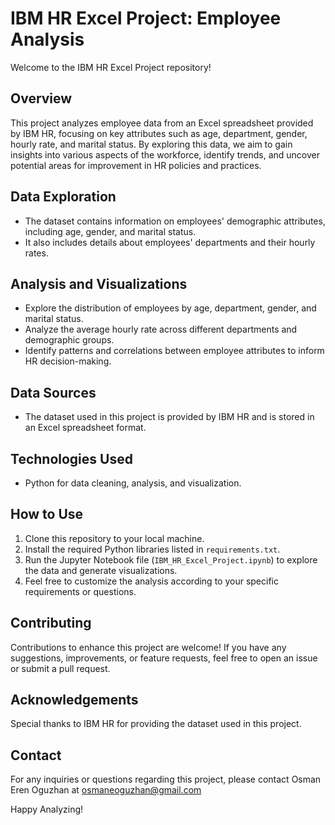# IBM HR Excel Project: Employee Analysis

Welcome to the IBM HR Excel Project repository!

## Overview

This project analyzes employee data from an Excel spreadsheet provided by IBM HR, focusing on key attributes such as age, department, gender, hourly rate, and marital status. By exploring this data, we aim to gain insights into various aspects of the workforce, identify trends, and uncover potential areas for improvement in HR policies and practices.

## Data Exploration

- The dataset contains information on employees' demographic attributes, including age, gender, and marital status.
- It also includes details about employees' departments and their hourly rates.

## Analysis and Visualizations

- Explore the distribution of employees by age, department, gender, and marital status.
- Analyze the average hourly rate across different departments and demographic groups.
- Identify patterns and correlations between employee attributes to inform HR decision-making.

## Data Sources

- The dataset used in this project is provided by IBM HR and is stored in an Excel spreadsheet format.

## Technologies Used

- Python for data cleaning, analysis, and visualization.

## How to Use

1. Clone this repository to your local machine.
2. Install the required Python libraries listed in `requirements.txt`.
3. Run the Jupyter Notebook file (`IBM_HR_Excel_Project.ipynb`) to explore the data and generate visualizations.
4. Feel free to customize the analysis according to your specific requirements or questions.

## Contributing

Contributions to enhance this project are welcome! If you have any suggestions, improvements, or feature requests, feel free to open an issue or submit a pull request.

## Acknowledgements

Special thanks to IBM HR for providing the dataset used in this project.

## Contact

For any inquiries or questions regarding this project, please contact Osman Eren Oguzhan at osmaneoguzhan@gmail.com

Happy Analyzing!



